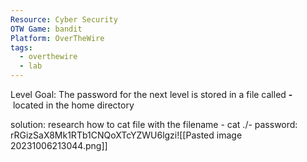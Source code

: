 ```yaml
---
Resource: Cyber Security
OTW Game: bandit
Platform: OverTheWire
tags:
  - overthewire
  - lab
---
```

Level Goal: The password for the next level is stored in a file called **-** located in the home directory

solution: research how to cat file with the filename -
cat ./- 
password: rRGizSaX8Mk1RTb1CNQoXTcYZWU6lgzi![[Pasted image 20231006213044.png]]